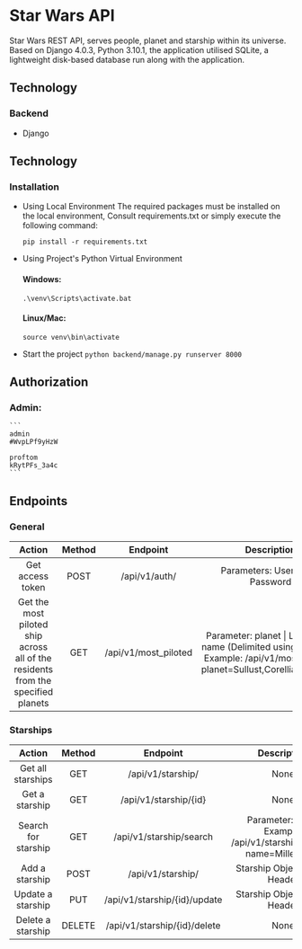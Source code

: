 # Star Wars API
Star Wars REST API, serves people, planet and starship within its universe. Based on Django 4.0.3, Python 3.10.1, the application utilised SQLite, a lightweight disk-based database run along with the application.

## Technology
### Backend
- Django

## Technology
### Installation
- Using Local Environment
  The required packages must be installed on the local environment,
  Consult requirements.txt or simply execute the following command:
  
  `pip install -r requirements.txt`
- Using Project's Python Virtual Environment
  #### Windows:
  `.\venv\Scripts\activate.bat`

  #### Linux/Mac:
  `source venv\bin\activate`
  
- Start the project
  `python backend/manage.py runserver 8000`

## Authorization
### Admin:
    ```
    admin
    #WvpLPf9yHzW

    proftom
    kRytPFs_3a4c
    ```


## Endpoints
### General
| Action 	| Method 	| Endpoint 	| Description 	|
|:---:	|:---:	|:---:	|:---:	|
| Get access token 	| POST 	| /api/v1/auth/ 	| Parameters: Username, Password 	|
| Get the most piloted ship<br>across all of the residents<br>from the specified planets 	| GET 	| /api/v1/most_piloted 	| Parameter: planet \| List: Planet name (Delimited using Commas)<br>Example: /api/v1/most_piloted?planet=Sullust,Corellia,Kashyyyk 

### Starships
| Action 	| Method 	| Endpoint 	| Description 	|
|:---:	|:---:	|:---:	|:---:	|
| Get all starships 	| GET 	| /api/v1/starship/ 	| None 	|
| Get a starship 	| GET 	| /api/v1/starship/{id} 	| None 	|
| Search for starship 	| GET 	| /api/v1/starship/search 	| Parameter: name<br>Example: /api/v1/starship/search?name=Millennium 	|
| Add a starship 	| POST 	| /api/v1/starship/ 	| Starship Object: JSON Header 	|
| Update a starship 	| PUT 	| /api/v1/starship/{id}/update 	| Starship Object: JSON Header 	|
| Delete a starship 	| DELETE 	| /api/v1/starship/{id}/delete 	| None 	|
